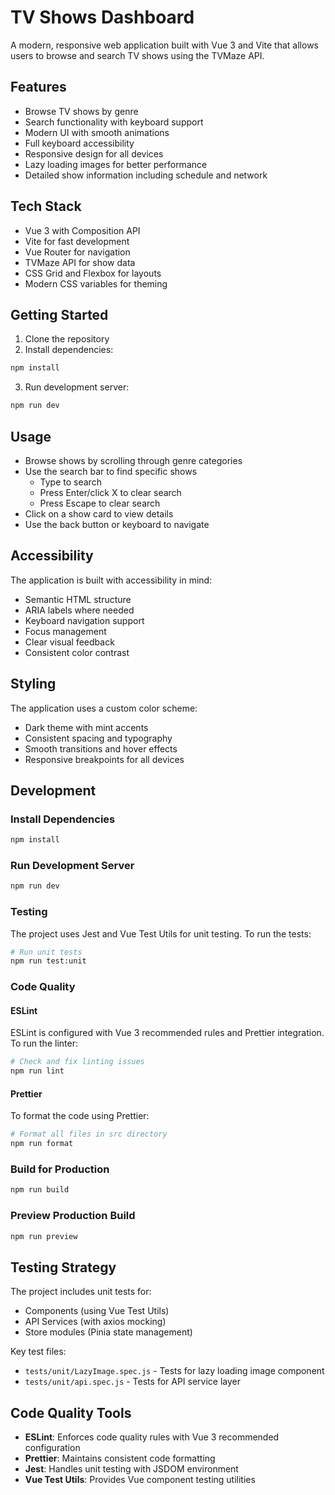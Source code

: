 # TV Shows Dashboard

A modern, responsive web application built with Vue 3 and Vite that allows users to browse and search TV shows using the TVMaze API.

## Features

- Browse TV shows by genre
- Search functionality with keyboard support
- Modern UI with smooth animations
- Full keyboard accessibility
- Responsive design for all devices
- Lazy loading images for better performance
- Detailed show information including schedule and network

## Tech Stack

- Vue 3 with Composition API
- Vite for fast development
- Vue Router for navigation
- TVMaze API for show data
- CSS Grid and Flexbox for layouts
- Modern CSS variables for theming

## Getting Started

1. Clone the repository
2. Install dependencies:
```bash
npm install
```
3. Run development server:
```bash
npm run dev
```

## Usage

- Browse shows by scrolling through genre categories
- Use the search bar to find specific shows
  - Type to search
  - Press Enter/click X to clear search
  - Press Escape to clear search
- Click on a show card to view details
- Use the back button or keyboard to navigate

## Accessibility

The application is built with accessibility in mind:
- Semantic HTML structure
- ARIA labels where needed
- Keyboard navigation support
- Focus management
- Clear visual feedback
- Consistent color contrast

## Styling

The application uses a custom color scheme:
- Dark theme with mint accents
- Consistent spacing and typography
- Smooth transitions and hover effects
- Responsive breakpoints for all devices

## Development

### Install Dependencies
```bash
npm install
```

### Run Development Server
```bash
npm run dev
```

### Testing
The project uses Jest and Vue Test Utils for unit testing. To run the tests:

```bash
# Run unit tests
npm run test:unit
```

### Code Quality

#### ESLint
ESLint is configured with Vue 3 recommended rules and Prettier integration. To run the linter:

```bash
# Check and fix linting issues
npm run lint
```

#### Prettier
To format the code using Prettier:

```bash
# Format all files in src directory
npm run format
```

### Build for Production
```bash
npm run build
```

### Preview Production Build
```bash
npm run preview
```

## Testing Strategy

The project includes unit tests for:
- Components (using Vue Test Utils)
- API Services (with axios mocking)
- Store modules (Pinia state management)

Key test files:
- `tests/unit/LazyImage.spec.js` - Tests for lazy loading image component
- `tests/unit/api.spec.js` - Tests for API service layer

## Code Quality Tools

- **ESLint**: Enforces code quality rules with Vue 3 recommended configuration
- **Prettier**: Maintains consistent code formatting
- **Jest**: Handles unit testing with JSDOM environment
- **Vue Test Utils**: Provides Vue component testing utilities
